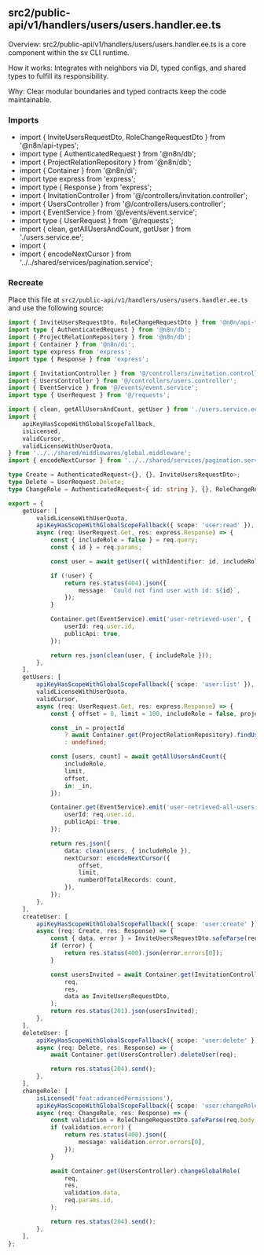 ## src2/public-api/v1/handlers/users/users.handler.ee.ts

Overview: src2/public-api/v1/handlers/users/users.handler.ee.ts is a core component within the sv CLI runtime.

How it works: Integrates with neighbors via DI, typed configs, and shared types to fulfill its responsibility.

Why: Clear modular boundaries and typed contracts keep the code maintainable.

### Imports

- import { InviteUsersRequestDto, RoleChangeRequestDto } from '@n8n/api-types';
- import type { AuthenticatedRequest } from '@n8n/db';
- import { ProjectRelationRepository } from '@n8n/db';
- import { Container } from '@n8n/di';
- import type express from 'express';
- import type { Response } from 'express';
- import { InvitationController } from '@/controllers/invitation.controller';
- import { UsersController } from '@/controllers/users.controller';
- import { EventService } from '@/events/event.service';
- import type { UserRequest } from '@/requests';
- import { clean, getAllUsersAndCount, getUser } from './users.service.ee';
- import {
- import { encodeNextCursor } from '../../shared/services/pagination.service';

### Recreate

Place this file at `src2/public-api/v1/handlers/users/users.handler.ee.ts` and use the following source:

```ts
import { InviteUsersRequestDto, RoleChangeRequestDto } from '@n8n/api-types';
import type { AuthenticatedRequest } from '@n8n/db';
import { ProjectRelationRepository } from '@n8n/db';
import { Container } from '@n8n/di';
import type express from 'express';
import type { Response } from 'express';

import { InvitationController } from '@/controllers/invitation.controller';
import { UsersController } from '@/controllers/users.controller';
import { EventService } from '@/events/event.service';
import type { UserRequest } from '@/requests';

import { clean, getAllUsersAndCount, getUser } from './users.service.ee';
import {
	apiKeyHasScopeWithGlobalScopeFallback,
	isLicensed,
	validCursor,
	validLicenseWithUserQuota,
} from '../../shared/middlewares/global.middleware';
import { encodeNextCursor } from '../../shared/services/pagination.service';

type Create = AuthenticatedRequest<{}, {}, InviteUsersRequestDto>;
type Delete = UserRequest.Delete;
type ChangeRole = AuthenticatedRequest<{ id: string }, {}, RoleChangeRequestDto, {}>;

export = {
	getUser: [
		validLicenseWithUserQuota,
		apiKeyHasScopeWithGlobalScopeFallback({ scope: 'user:read' }),
		async (req: UserRequest.Get, res: express.Response) => {
			const { includeRole = false } = req.query;
			const { id } = req.params;

			const user = await getUser({ withIdentifier: id, includeRole });

			if (!user) {
				return res.status(404).json({
					message: `Could not find user with id: ${id}`,
				});
			}

			Container.get(EventService).emit('user-retrieved-user', {
				userId: req.user.id,
				publicApi: true,
			});

			return res.json(clean(user, { includeRole }));
		},
	],
	getUsers: [
		apiKeyHasScopeWithGlobalScopeFallback({ scope: 'user:list' }),
		validLicenseWithUserQuota,
		validCursor,
		async (req: UserRequest.Get, res: express.Response) => {
			const { offset = 0, limit = 100, includeRole = false, projectId } = req.query;

			const _in = projectId
				? await Container.get(ProjectRelationRepository).findUserIdsByProjectId(projectId)
				: undefined;

			const [users, count] = await getAllUsersAndCount({
				includeRole,
				limit,
				offset,
				in: _in,
			});

			Container.get(EventService).emit('user-retrieved-all-users', {
				userId: req.user.id,
				publicApi: true,
			});

			return res.json({
				data: clean(users, { includeRole }),
				nextCursor: encodeNextCursor({
					offset,
					limit,
					numberOfTotalRecords: count,
				}),
			});
		},
	],
	createUser: [
		apiKeyHasScopeWithGlobalScopeFallback({ scope: 'user:create' }),
		async (req: Create, res: Response) => {
			const { data, error } = InviteUsersRequestDto.safeParse(req.body);
			if (error) {
				return res.status(400).json(error.errors[0]);
			}

			const usersInvited = await Container.get(InvitationController).inviteUser(
				req,
				res,
				data as InviteUsersRequestDto,
			);
			return res.status(201).json(usersInvited);
		},
	],
	deleteUser: [
		apiKeyHasScopeWithGlobalScopeFallback({ scope: 'user:delete' }),
		async (req: Delete, res: Response) => {
			await Container.get(UsersController).deleteUser(req);

			return res.status(204).send();
		},
	],
	changeRole: [
		isLicensed('feat:advancedPermissions'),
		apiKeyHasScopeWithGlobalScopeFallback({ scope: 'user:changeRole' }),
		async (req: ChangeRole, res: Response) => {
			const validation = RoleChangeRequestDto.safeParse(req.body);
			if (validation.error) {
				return res.status(400).json({
					message: validation.error.errors[0],
				});
			}

			await Container.get(UsersController).changeGlobalRole(
				req,
				res,
				validation.data,
				req.params.id,
			);

			return res.status(204).send();
		},
	],
};

```
